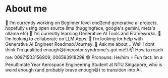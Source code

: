 # About me

🔭 I’m currently working on Beginner level end2end generative ai projects, hopefully using open source llms (huggingface, google's gemini, meta's ollama etc)
🌱 I’m currently learning Generative AI Tools and Frameworks.
👯 I’m looking to collaborate on LLM Apps.
🤔 I’m looking for help with Generative AI Engineer Roadmap/Journey.
💬 Ask me about             .. Well I dont think I'm qualified enough😅(impostor syndrome's got me!)
📫 How to reach me: 00971503156909, 006593918298
😄 Pronouns: He/him
⚡ Fun fact: Im a Penultimate Year Aerospace Engineering Student at NTU Singapore, who is weird enough (and probably brave enough😅) to transition into AI.
